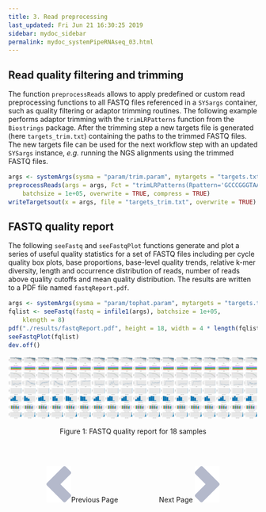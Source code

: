 ```yaml
---
title: 3. Read preprocessing
last_updated: Fri Jun 21 16:30:25 2019
sidebar: mydoc_sidebar
permalink: mydoc_systemPipeRNAseq_03.html
---
```


## Read quality filtering and trimming

The function `preprocessReads` allows to apply predefined or custom
read preprocessing functions to all FASTQ files referenced in a
`SYSargs` container, such as quality filtering or adaptor trimming
routines.  The following example performs adaptor trimming with
the `trimLRPatterns` function from the `Biostrings` package.
After the trimming step a new targets file is generated (here
`targets_trim.txt`) containing the paths to the trimmed FASTQ files.
The new targets file can be used for the next workflow step with an updated
`SYSargs` instance, _e.g._ running the NGS alignments using the
trimmed FASTQ files.


```r
args <- systemArgs(sysma = "param/trim.param", mytargets = "targets.txt")
preprocessReads(args = args, Fct = "trimLRPatterns(Rpattern='GCCCGGGTAA', subject=fq)", 
    batchsize = 1e+05, overwrite = TRUE, compress = TRUE)
writeTargetsout(x = args, file = "targets_trim.txt", overwrite = TRUE)
```

## FASTQ quality report

The following `seeFastq` and `seeFastqPlot` functions generate and plot a series of useful 
quality statistics for a set of FASTQ files including per cycle quality box
plots, base proportions, base-level quality trends, relative k-mer
diversity, length and occurrence distribution of reads, number of reads
above quality cutoffs and mean quality distribution. The results are
written to a PDF file named `fastqReport.pdf`.


```r
args <- systemArgs(sysma = "param/tophat.param", mytargets = "targets.txt")
fqlist <- seeFastq(fastq = infile1(args), batchsize = 1e+05, 
    klength = 8)
pdf("./results/fastqReport.pdf", height = 18, width = 4 * length(fqlist))
seeFastqPlot(fqlist)
dev.off()
```

![](./pages/mydoc/systemPipeRNAseq_files/fastqReport.png)
<div align="center">Figure 1: FASTQ quality report for 18 samples</div>

<br><br><center><a href="mydoc_systemPipeRNAseq_02.html"><img src="images/left_arrow.png" alt="Previous page."></a>Previous Page &nbsp; &nbsp; &nbsp; &nbsp; &nbsp; &nbsp; &nbsp; &nbsp; &nbsp; &nbsp; Next Page
<a href="mydoc_systemPipeRNAseq_04.html"><img src="images/right_arrow.png" alt="Next page."></a></center>
